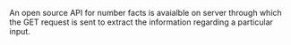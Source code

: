 An open source API for number facts is avaialble on server through which the GET request is sent to extract the information regarding a particular input.
